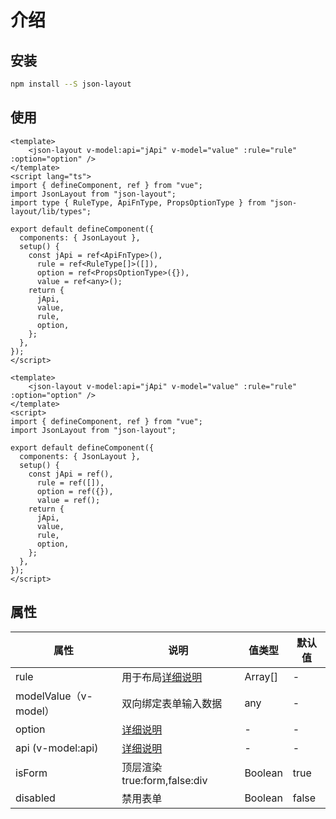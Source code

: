 # 介绍
## 安装


<CodeGroup>
  <CodeGroupItem title="NPM" active>

```bash
npm install --S json-layout
```

  </CodeGroupItem>
</CodeGroup>

## 使用



<CodeGroup>
  <CodeGroupItem title="TS" active>

```vue
<template>
    <json-layout v-model:api="jApi" v-model="value" :rule="rule" :option="option" />
</template>
<script lang="ts">
import { defineComponent, ref } from "vue";
import JsonLayout from "json-layout";
import type { RuleType, ApiFnType, PropsOptionType } from "json-layout/lib/types";

export default defineComponent({
  components: { JsonLayout },
  setup() {
    const jApi = ref<ApiFnType>(),      
      rule = ref<RuleType[]>([]),
      option = ref<PropsOptionType>({}),  
      value = ref<any>();
    return {
      jApi,
      value,
      rule,
      option,
    };
  },
});
</script>
```

 </CodeGroupItem>

 <CodeGroupItem title="JS" active>
  
```vue
<template>
    <json-layout v-model:api="jApi" v-model="value" :rule="rule" :option="option" />
</template>
<script>
import { defineComponent, ref } from "vue";
import JsonLayout from "json-layout";

export default defineComponent({
  components: { JsonLayout },
  setup() {
    const jApi = ref(),      
      rule = ref([]),
      option = ref({}),  
      value = ref();
    return {
      jApi,
      value,
      rule,
      option,
    };
  },
});
</script>
```

 </CodeGroupItem>
</CodeGroup>


## 属性

|    属性    |   说明   |    值类型    |       默认值      |
|    ---     | ---     |     ---      |      ---         |
| rule    |  用于布局[详细说明](./rule.md)  | Array[]  |  -  |
| modelValue（v-model）  | 双向绑定表单输入数据  |  any | - |
| option  |  [详细说明](./option.md) |  - | - |
| api (v-model:api) |  [详细说明](./api.md)  | - | - |
| isForm  | 顶层渲染true:form,false:div  | Boolean | true |
| disabled  | 禁用表单  |   Boolean | false |